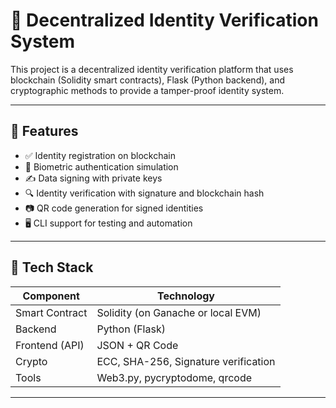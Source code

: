 # 🔐 Decentralized Identity Verification System

This project is a decentralized identity verification platform that uses blockchain (Solidity smart contracts), Flask (Python backend), and cryptographic methods to provide a tamper-proof identity system.

---

## 🌟 Features

- ✅ Identity registration on blockchain
- 🧠 Biometric authentication simulation
- ✍️ Data signing with private keys
- 🔍 Identity verification with signature and blockchain hash
- 📷 QR code generation for signed identities
- 🖥️ CLI support for testing and automation

---

## 🧱 Tech Stack

| Component     | Technology                        |
|---------------|-----------------------------------|
| Smart Contract| Solidity (on Ganache or local EVM)|
| Backend       | Python (Flask)                    |
| Frontend (API)| JSON + QR Code                    |
| Crypto        | ECC, SHA-256, Signature verification |
| Tools         | Web3.py, pycryptodome, qrcode     |

---
